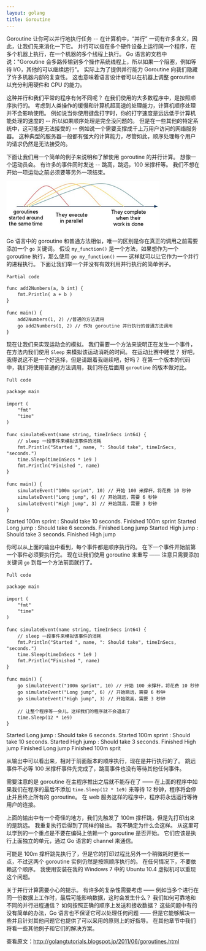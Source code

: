 ```yaml
---
layout: golang
title: Goroutine
---
```


Goroutine 让你可以并行地执行任务 -- 在计算机中，“并行” 一词有许多含义，因此，让我们先来消化一下它。
并行可以指在多个硬件设备上运行同一个程序，在多个机器上执行，在一个机器的多个线程上执行。
Go 语言的文档中说："Goroutine 会多路传输到多个操作系统线程上，所以如果一个阻塞，例如等待 I/O，其他的可以继续运行"。
实际上为了提供并行能力 Goroutine 向我们隐藏了许多机器内部的复查性。
这也意味着语言设计者可以在机器上调整 goroutine 以充分利用硬件和 CPU 的能力。

这种并行和我们平常的程序有何不同呢？
在我们使用的大多数程序中，是按照顺序执行的。
考虑到人类操作的缓慢和计算机超高速的处理能力，计算机顺序处理并不会影响使用。
例如说当你使用键盘打字时，你的打字速度是远远低于计算机能处理的速度的 -- 所以如果顺序处理是完全没问题的。
但是在一些其他的特定系统中，这可能是无法接受的 -- 例如说一个需要支撑成千上万用户访问的网络服务器。
这种典型的服务器一般都有强大的计算能力，尽管如此，顺序处理每个用户的请求仍然是无法接受的。

下面让我们用一个简单的例子来说明和了解使用 goroutine 的并行计算。
想像一个运动员会。
有许多的事件同时发送 -- 跳高，跳远，100 米撑杆等。
我们不想在开始一项运动之前必须要等另外一项结束。

![Parallel execution](/images/post/golang/parallel-execution.jpg)

Go 语言中的 goroutine 和普通方法相似，唯一的区别是你在真正的调用之前需要添加一个 `go` 关键词。
假设 `my_function()` 是一个方法，如果想作为一个 goroutine 执行，那么使用 `go my_function()` —— 这样就可以让它作为一个并行的进程执行。
下面让我们举一个并没有有效利用并行执行的简单例子。

`Partial code`

    func add2Numbers(a, b int) {
        fmt.Println( a + b )
    }

    func main() {
        add2Numbers(1, 2) //普通的方法调用
        go add2Numbers(1, 2) // 作为 goroutine 并行执行的普通方法调用
    }

现在让我们来实现运动会的模拟。
我们需要一个方法来说明正在发生一个事件，在方法内我们使用 `Sleep` 来模拟该运动消耗的时间。
在运动比赛中睡觉？
好吧，我得说这不是一个好选择，但是请跟着我继续吧，好吗？
在第一个版本的代码中，我们将使用普通的方法调用，我们将在后面用 `goroutine` 的版本做对比。

`Full code`

    package main

    import (
        "fmt"
        "time"
    )

    func simulateEvent(name string, timeInSecs int64) { 
        // sleep 一段事件来模拟该事件的消耗
        fmt.Println("Started ", name, ": Should take", timeInSecs, "seconds.")
        time.Sleep(timeInSecs * 1e9 )
        fmt.Println("Finished ", name)
    }

    func main() {
        simulateEvent("100m sprint", 10) // 开始 100 米撑杆，将花费 10 秒钟
        simulateEvent("Long jump", 6) // 开始跳远，需要 6 秒钟
        simulateEvent("High jump", 3) // 开始跳高，需要 3 秒钟
    }

<p class="correct">
Started 100m sprint : Should take 10 seconds.
Finished 100m sprint
Started Long jump : Should take 6 seconds.
Finished Long jump
Started High jump : Should take 3 seconds.
Finished High jump
</p>

你可以从上面的输出中看到，每个事件都是顺序执行的。
在下一个事件开始前第一个事件必须要执行完。
现在让我们使用 goroutine 来重写 —— 注意只需要添加关键词 `go` 到每一个方法前面就行了。

`Full code`

    package main

    import (
        "fmt"
        "time"
    )

    func simulateEvent(name string, timeInSecs int64) { 
        // sleep 一段事件来模拟该事件的消耗
        fmt.Println("Started ", name, ": Should take", timeInSecs, "seconds.")
        time.Sleep(timeInSecs * 1e9 )
        fmt.Println("Finished ", name)
    }

    func main() {
        go simulateEvent("100m sprint", 10) // 开始 100 米撑杆，将花费 10 秒钟
        go simulateEvent("Long jump", 6) // 开始跳远，需要 6 秒钟
        go simulateEvent("High jump", 3) // 开始跳高，需要 3 秒钟

        // 让整个程序等一会儿，这样我们的程序就不会退出了
        time.Sleep(12 * 1e9)
    }

<p class="correct">
Started Long jump : Should take 6 seconds.
Started 100m sprint : Should take 10 seconds.
Started High jump : Should take 3 seconds.
Finished High jump
Finished Long jump
Finished 100m sprit
</p>

从输出中可以看出来，相对于前面版本的顺序执行，现在是并行执行的了。
跳远事件不必等 100 米撑杆事件先完成了，跳高事件也没有等待其他任何事件。

需要注意的是 goroutine 在主程序推出之后就不能存在了 —— 在上面的程序中如果我们在程序的最后不添加 `time.Sleep(12 * 1e9)` 来等待 12 秒钟，程序将会停止并且终止所有的 goroutine。
在 web 服务这样的程序中，程序将永远运行等待用户的连接。

<p class="note">
上面的输出中有一个奇怪的地方，我们先触发了 100m 撑杆跳，但是先打印出来的是跳远。
我重复执行后得到了同样的输出。
我不确定为什么会这样。
从这里可以学到的一个重点是不要在编码上依赖一个 goroutine 是否开始。
它们应该是执行上面独立的单元，通过 Go 语言的 channel 来通信。

可能是 100m 撑杆跳先执行了，但是它的打印过程比另外一个稍微耗时更长一点，不过这两个 goroutine 实例仍然是按照顺序执行的。
在任何情况下，不要依赖这个顺序。
我使用安装在我的 Windows 7 中的 Ubuntu 10.4 虚拟机可以重现这个问题。
</p>

<p class="note">
关于并行计算需要小心的提示。
有许多的复杂性需要考虑 —— 例如当多个进行在同一份数据上工作时，最后可能影响数据，这时会发生什么？
我们如何可靠地和不同的并行进程通信？
如何按照正确的顺序上发送和接收数据？
这些问题中有的没有简单的办法，Go 语言也不保证它可以处理任何问题 —— 但是它能够解决一些并且针对其他问题它也提供了可以采用的原则上的好指导。
在其他章节中我们将看一些其他例子和它们的解决方案。
</p>

查看原文：<http://golangtutorials.blogspot.jp/2011/06/goroutines.html>
